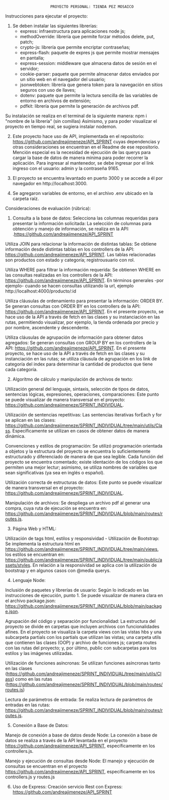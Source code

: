                         PROYECTO PERSONAL: TIENDA PEZ MOSAICO

Instrucciones para ejecutar el proyecto:

1) Se deben instalar las siguientes librerías: 
    - express: infraestructura para aplicaciones node js;
    - methodOverride: librería que permite forzar métodos delete, put, patch;
    - crypto-js: librería que permite encriptar contraseñas; 
    - express-flash: paquete de expres js que permite mostrar mensajes en pantalla; 
    - express-session: middleware que almacena datos de sesión en el servidor; 
    - cookie-parser: paquete que permite almacenar datos enviados por un sitio web en el navegador del usuario; 
    - jsonwebtoken: librería que genera token para la navegación en sitios seguros con uso de llaves; 
    - dotenv: paquete que permite la lectura sencilla de las variables de entorno en archivos de extensión;
    - pdfkit: librería que permite la generación de archivos pdf.

Su instalación se realiza en el terminal de la siguiente manera: npm i "nombre de la librería" (sin comillas) Asimismo, y para poder visualizar el proyecto en tiempo real, se sugiera instalar nodemon.

2) Este proyecto hace uso de API, implementada en el repositorio: https://github.com/andreajimeneze/API_SPRINT cuyas dependencias y otras consideraciones se encuentran en el Readme de ese repositorio. Mención especial es la necesidad de ejecución de las querys para cargar la base de datos de manera mínima para poder recorrer la aplicación. Para ingresar al mantenedor, se debe ingresar por el link ingreso con el usuario: admin y la contraseña 9165.

3) El proyecto se encuentra levantado en puerto 3000 y se accede a él por navegador en http://localhost:3000.

4) Se agregaron variables de entorno, en el archivo .env ubicado en la carpeta raíz.


Consideraciones de evaluación (rúbrica):

1) Consulta a la base de datos:
Selecciona las columnas requeridas para presentar la información solicitada: La selección de columnas para obtención y manejo de información, se realiza en la API: .https://github.com/andreajimeneze/API_SPRINT

Utiliza JOIN para relacionar la información de distintas tablas: Se obtiene información desde distintas tablas en los controllers de la API: https://github.com/andreajimeneze/API_SPRINT. Las tablas relacionadas son productos con estado y categoría; registrousuario con rol.

Utiliza WHERE para filtrar la información requerida: Se obtienen WHERE en las consultas realizadas en los controllers de la API: https://github.com/andreajimeneze/API_SPRINT. En términos generales -por ejemplo- cuando se hacen consultas utilizando la url, ejemplo http://localhost:4000/producto/:id

Utiliza cláusulas de ordenamiento para presentar la información: ORDER BY. Se generan consultas con ORDER BY en los controllers de la API: https://github.com/andreajimeneze/API_SPRINT. En el presente proyecto, se hace uso de la API a través de fetch en las clases y su instanciación en las rutas, permitiendo visualizar, por ejemplo, la tienda ordenada por precio y por nombre, ascendente y descendente.

Utiliza cláusulas de agrupación de información para obtener datos agregados: Se generan consultas con GROUP BY en los controllers de la API: https://github.com/andreajimeneze/API_SPRINT.  En el presente proyecto, se hace uso de la API a través de fetch en las clases y su instanciación en las rutas; se utiliza cláusula de agrupación en los link de categoría del index para determinar la cantidad de productos que tiene cada categoría. 

2) Algorítmo de cálculo y manipulación de archivos de texto:

Utilización general del lenguaje, sintaxis, selección de tipos de datos, sentencias lógicas, expresiones, operaciones, comparaciones: Este punto se puede visualizar de manera transversal en el proyecto: https://github.com/andreajimeneze/SPRINT_INDIVIDUAL.

Utilización de sentencias repetitivas: Las sentencias iterativas forEach y for se aplican en las clases: https://github.com/andreajimeneze/SPRINT_INDIVIDUAL/tree/main/utils/Class. Específicamente se utilizan en casos de obtener datos de manera dinámica.

Convenciones y estilos de programación: Se utilizó programación orientada a objetos y la estructura del proyecto se encuentra lo suficientemente estructurado y diferenciado de manera de que sea legible. Cada función del proyecto se encuentra comentado; existe identación de los códigos los que permiten una mejor lectur; asimismo, se utiliza nombres de variables que sean significativas (ya sea en inglés o español).

Utilización correcta de estructuras de datos: Este punto se puede visualizar de manera transversal en el proyecto: https://github.com/andreajimeneze/SPRINT_INDIVIDUAL.

Manipulación de archivos: Se despliega un archivo pdf al generar una compra, cuya ruta de ejecución se encuentra en: https://github.com/andreajimeneze/SPRINT_INDIVIDUAL/blob/main/routes/routes.js.

3) Página Web y HTML:

Utilización de tags html, estilos y responsividad - Utilización de Bootstrap: Se implementa la estructura html en https://github.com/andreajimeneze/SPRINT_INDIVIDUAL/tree/main/views, los estilos se encuentran en: https://github.com/andreajimeneze/SPRINT_INDIVIDUAL/tree/main/public/assets/styles. En relación a la responsividad se aplica con la utilización de bootstrap y en algunos casos con @media querys.

4) Lenguaje Node:

Inclusión de paquetes y librerías de usuario: Según lo indicado en las instrucciones de ejecución, punto 1. Se puede visualizar de manera clara en el archivo package.json: https://github.com/andreajimeneze/SPRINT_INDIVIDUAL/blob/main/package.json.

Agrupación del código y separación por funcionalidad: La estructura del proyecto se divide en carpetas que incluyen archivos con funcionalidades afines. En el proyecto se visualiza la carpeta views con las vistas hbs y una subcarpeta partials con los partials que utilizan las vistas; una carpeta utils que contienen las clases (OOP) y archivo de funciones js; carpeta routes con las rutas del proyecto; y, por último, public con subcarpetas para los estilos y las imágenes utilizadas.

Utilización de funciones asíncronas: Se utilizan funciones asíncronas tanto en las clases (https://github.com/andreajimeneze/SPRINT_INDIVIDUAL/tree/main/utils/Class) como en las rutas (https://github.com/andreajimeneze/SPRINT_INDIVIDUAL/blob/main/routes/routes.js)

Lectura de parámetros de entrada: Se realiza lectura de parámetros de entradas en las rutas: https://github.com/andreajimeneze/SPRINT_INDIVIDUAL/blob/main/routes/routes.js.


5) Conexión a Base de Datos: 

Manejo de conexión a base de datos desde Node: La conexión a base de datos se realiza a través de la API levantada en el proyecto  https://github.com/andreajimeneze/API_SPRINT, específicamente en los controllers.js.

Manejo y ejecución de consultas desde Node: El manejo y ejecución de consultas se encuentran en el proyecto  https://github.com/andreajimeneze/API_SPRINT, específicamente en los controllers.js y routes.js

6) Uso de Express: 
Creación servicio Rest con Express: https://github.com/andreajimeneze/API_SPRINT